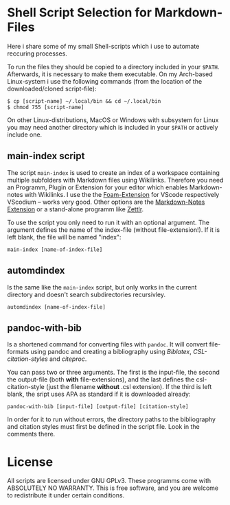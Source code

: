 # Shell Script Selection for Markdown-Files

Here i share some of my small Shell-scripts which i use to automate reccuring processes.

To run the files they should be copied to a directory included in your `$PATH`. Afterwards, it is necessary to make them executable. On my Arch-based Linux-system i use the following commands (from the location of the downloaded/cloned script-file):

~~~shell
$ cp [script-name] ~/.local/bin && cd ~/.local/bin
$ chmod 755 [script-name]
~~~

On other Linux-distributions, MacOS or Windows with subsystem for Linux you may need another directory which is included in your `$PATH` or actively include one.

## main-index script

The script `main-index` is used to create an index of a workspace containing multiple subfolders with Markdown files using Wikilinks. Therefore you need an Programm, Plugin or Extension for your editor which enables Markdown-notes with Wikilinks. I use the the [Foam-Extension](https://open-vsx.org/extension/foam/foam-vscode) for VScode respectively VScodium – works very good. Other options are the [Markdown-Notes Extension](https://open-vsx.org/extension/kortina/vscode-markdown-notes) or a stand-alone programm like [Zettlr](https://www.zettlr.com/).

To use the script you only need to run it with an optional argument. The argument defines the name of the index-file (without file-extension!). If it is left blank, the file will be named "index":

    main-index [name-of-index-file]

## automdindex

Is the same like the `main-index` script, but only works in the current directory and doesn't search subdirectories recursivley.

    automdindex [name-of-index-file]

## pandoc-with-bib

Is a shortened command for converting files with `pandoc`. It will convert file-formats using pandoc and creating a bibliography using *Biblatex*, *CSL-citation-styles* and *citeproc*.

You can pass two or three arguments. The first is the input-file, the second the output-file (both **with** file-extensions), and the last defines the csl-citation-style (just the filename **without** .csl extension). If the third is left blank, the sript uses APA as standard if it is downloaded already:

    pandoc-with-bib [input-file] [output-file] [citation-style]

In order for it to run without errors, the directory paths to the bibliography and citation styles must first be defined in the script file. Look in the comments there.

# License

All scripts are licensed under GNU GPLv3.
These programms come with ABSOLUTELY NO WARRANTY.
This is free software, and you are welcome to redistribute it
under certain conditions.
